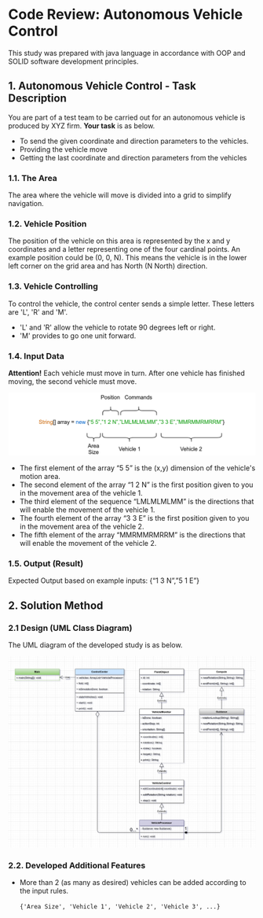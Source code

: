 
# Code Review: Autonomous Vehicle Control

This study was prepared with java language in accordance with OOP and SOLID software development principles.

## 1. Autonomous Vehicle Control - Task Description 

You are part of a test team to be carried out for an autonomous vehicle is produced by XYZ firm. **Your task** is as below.

- To send the given coordinate and direction parameters to the vehicles.
- Providing the vehicle move
- Getting the last coordinate and direction parameters from the vehicles

### 1.1. The Area

The area where the vehicle will move is divided into a grid to simplify navigation.

### 1.2. Vehicle Position

The position of the vehicle on this area is represented by the x and y coordinates and a letter representing one of the four cardinal points. An example position could be (0, 0, N). This means the vehicle is in the lower left corner on the grid area and has North (N North) direction.

### 1.3. Vehicle Controlling

To control the vehicle, the control center sends a simple letter. These letters are 'L', 'R' and 'M'.
- 'L' and 'R' allow the vehicle to rotate 90 degrees left or right.
- 'M' provides to go one unit forward.

### 1.4. Input Data

**Attention!** Each vehicle must move in turn. After one vehicle has finished moving, the second vehicle must move.

![](./pictures/input_schema.png)

- The first element of the array “5 5” is the (x,y) dimension of the vehicle's motion area.
- The second element of the array “1 2 N” is the first position given to you in the movement area of the vehicle 1.
- The third element of the sequence “LMLMLMLMM” is the directions that will enable the movement of the vehicle 1.
- The fourth element of the array “3 3 E” is the first position given to you in the movement area of the vehicle 2.
- The fifth element of the array “MMRMMRMRRM” is the directions that will enable the movement of the vehicle 2.

### 1.5. Output (Result)

Expected Output based on example inputs:
{“1 3 N”,”5 1 E”}

## 2. Solution Method

### 2.1 Design (UML Class Diagram)

The UML diagram of the developed study is as below.

![](./pictures/autonomous-vehicle-class-uml.png)

### 2.2. Developed Additional Features

- More than 2 (as many as desired) vehicles can be added according to the input rules.
  
    ```{'Area Size', 'Vehicle 1', 'Vehicle 2', 'Vehicle 3', ...}```
